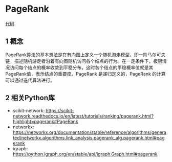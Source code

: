 # PageRank

[代码](pageRank.py)

## 1 概念

PageRank算法的基本想法是在有向图上定义一个随机游走模型，即一阶马尔可夫链，描述随机游走者沿着有向图随机访问各个结点的行为。在一定条件下，极限情况访问每个结点的概率收敛到平稳分布，这时各个结点的平稳概率值就是其PageRank值，表示结点的重要度。PageRank
是递归定义的，PageRank 的计算可以通过迭代算法进行。

## 2 相关Python库

- scikit-network: https://scikit-network.readthedocs.io/en/latest/tutorials/ranking/pagerank.html?highlight=pagerank#PageRank
- networkx: https://networkx.org/documentation/stable/reference/algorithms/generated/networkx.algorithms.link_analysis.pagerank_alg.pagerank.html#pagerank
- igraph: https://python.igraph.org/en/stable/api/igraph.Graph.html#pagerank
